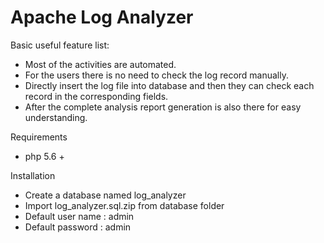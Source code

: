 # Apache Log Analyzer

Basic useful feature list:

 * Most of the activities are automated.
 * For the users there is no need to check the log record manually.
 * Directly insert the log file into database and then they can check each record in the      corresponding fields.
 * After the complete analysis report generation is also there for easy understanding. 


Requirements

 * php 5.6 +

Installation 



 * Create a database named log_analyzer
 * Import log_analyzer.sql.zip from database folder 
 * Default user name : admin
 * Default password  : admin